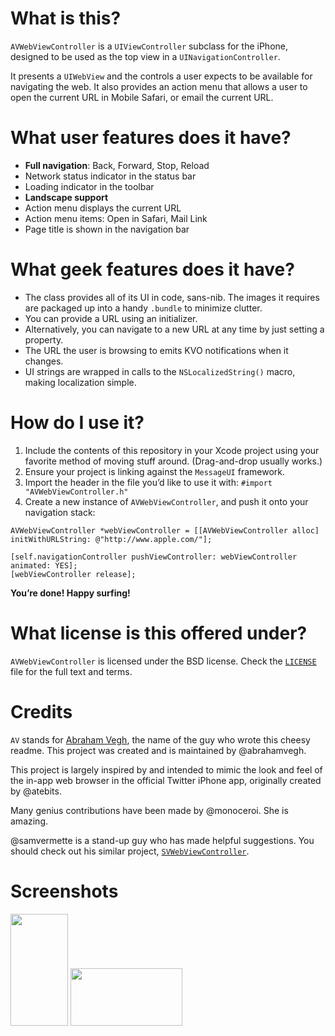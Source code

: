 # What is this?

`AVWebViewController` is a `UIViewController` subclass for the iPhone, designed to be used as the top view in a `UINavigationController`.

It presents a `UIWebView` and the controls a user expects to be available for navigating the web. It also provides an action menu that allows a user to open the current URL in Mobile Safari, or email the current URL.

# What user features does it have?

* **Full navigation**: Back, Forward, Stop, Reload
* Network status indicator in the status bar
* Loading indicator in the toolbar
* **Landscape support**
* Action menu displays the current URL
* Action menu items: Open in Safari, Mail Link
* Page title is shown in the navigation bar

# What geek features does it have?

* The class provides all of its UI in code, sans-nib. The images it requires are packaged up into a handy `.bundle` to minimize clutter.
* You can provide a URL using an initializer.
* Alternatively, you can navigate to a new URL at any time by just setting a property.
* The URL the user is browsing to emits KVO notifications when it changes.
* UI strings are wrapped in calls to the `NSLocalizedString()` macro, making localization simple.

# How do I use it?

1. Include the contents of this repository in your Xcode project using your favorite method of moving stuff around. (Drag-and-drop usually works.)
2. Ensure your project is linking against the `MessageUI` framework.
3. Import the header in the file you’d like to use it with: `#import "AVWebViewController.h"`
4. Create a new instance of `AVWebViewController`, and push it onto your navigation stack:

```
AVWebViewController *webViewController = [[AVWebViewController alloc] initWithURLString: @"http://www.apple.com/"];

[self.navigationController pushViewController: webViewController animated: YES];
[webViewController release];
```

**You’re done! Happy surfing!**

# What license is this offered under?

`AVWebViewController` is licensed under the BSD license. Check the [`LICENSE`](https://github.com/abrahamvegh/AVWebViewController/blob/master/LICENSE) file for the full text and terms.

# Credits

`AV` stands for [Abraham Vegh](http://abrahamvegh.com/), the name of the guy who wrote this cheesy readme. This project was created and is maintained by @abrahamvegh.

This project is largely inspired by and intended to mimic the look and feel of the in-app web browser in the official Twitter iPhone app, originally created by @atebits.

Many genius contributions have been made by @monoceroi. She is amazing.

@samvermette is a stand-up guy who has made helpful suggestions. You should check out his similar project, [`SVWebViewController`](https://github.com/samvermette/SVWebViewController).

# Screenshots

<a href="http://c.abr.vg/1s2y3S2Z2p2H2o3w0I0B"><img src="http://f.cl.ly/items/0l3R2G0b0H2Q3r152m2e/AVWebViewController-Portrait.png" width="92" height="179" /></a>
<a href="http://c.abr.vg/0P0P1k2y2M271O3G2A1U"><img src="http://f.cl.ly/items/121t0Z3X0R0f0Z3g2l0y/AVWebViewController-Landscape.png" width="179" height="92" /></a>
